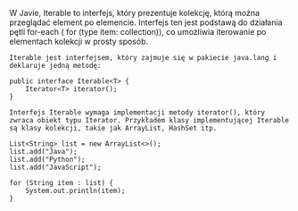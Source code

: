 W Javie, Iterable to interfejs, który prezentuje kolekcję, którą można przeglądać element po elemencie. Interfejs ten jest podstawą do działania pętli for-each ( for (type item: collection)), co umożliwia iterowanie po elementach kolekcji w prosty sposób.

```
Iterable jest interfejsem, który zajmuje się w pakiecie java.lang i deklaruje jedną metodę:

public interface Iterable<T> {
	Iterator<T> iterator();
}

Interfejs Iterable wymaga implementacji metody iterator(), który zwraca obiekt typu Iterator. Przykładem klasy implementującej Iterable są klasy kolekcji, takie jak ArrayList, HashSet itp.

List<String> list = new ArrayList<>();
list.add("Java");
list.add("Python");
list.add("JavaScript");

for (String item : list) {
	System.out.println(item);
}
```